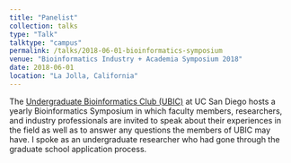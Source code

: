 ```yaml
---
title: "Panelist"
collection: talks
type: "Talk"
talktype: "campus"
permalink: /talks/2018-06-01-bioinformatics-symposium
venue: "Bioinformatics Industry + Academia Symposium 2018"
date: 2018-06-01
location: "La Jolla, California"
---
```


The <a href="http://ubic.org/" target="_blank">Undergraduate Bioinformatics Club (UBIC)</a> at UC San Diego hosts a yearly Bioinformatics Symposium in which faculty members, researchers, and industry professionals are invited to speak about their experiences in the field as well as to answer any questions the members of UBIC may have. I spoke as an undergraduate researcher who had gone through the graduate school application process.
